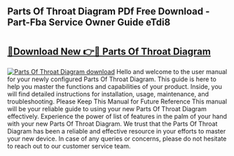 ## Parts Of Throat Diagram PDf Free Download - Part-Fba Service Owner Guide eTdi8

# <h2><a href="http://dfmwht.blite.top/?on=Parts+Of+Throat+Diagram">🔗Download New 👉🔴 Parts Of Throat Diagram</a></h2>

[![Parts Of Throat Diagram download](https://i.imgur.com/lujVjoI.png)](http://dfmwht.blite.top/?on=Parts+Of+Throat+Diagram)
Hello and welcome to the user manual for your newly configured Parts Of Throat Diagram. This guide is here to help you master the functions and capabilities of your product. Inside, you will find detailed instructions for installation, usage, maintenance, and troubleshooting. Please Keep This Manual for Future Reference This manual will be your reliable guide to using your new Parts Of Throat Diagram effectively. Experience the power of list of features in the palm of your hand with your new Parts Of Throat Diagram. We trust that the Parts Of Throat Diagram has been a reliable and effective resource in your efforts to master your new device. In case of any queries or concerns, please do not hesitate to reach out to our customer service team.
